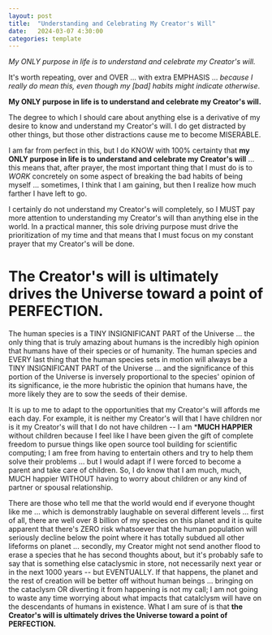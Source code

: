 ```yaml
---
layout: post
title:  "Understanding and Celebrating My Creator's Will"
date:   2024-03-07 4:30:00
categories: template
---
```



*My ONLY purpose in life is to understand and celebrate my Creator's will.*

It's worth repeating, over and OVER ... with extra EMPHASIS ... *because I really do mean this, even though my [bad] habits might indicate otherwise*.

**My ONLY purpose in life is to understand and celebrate my Creator's will.**

The degree to which I should care about anything else is a derivative of my desire to know and understand my Creator's will. I do get distracted by other things, but those other distractions cause me to become MISERABLE.

I am far from perfect in this, but I do KNOW with 100% certainty that **my ONLY purpose in life is to understand and celebrate my Creator's will** ... this means that, after prayer, the most important thing that I must do is to *WORK* concretely on some aspect of breaking the bad habits of being myself ... sometimes, I think that I am gaining, but then I realize how much farther I have left to go.

I certainly do not understand my Creator's will completely, so I MUST pay more attention to understanding my Creator's will than anything else in the world. In a practical manner, this sole driving purpose must drive the prioritization of my time and that means that I must focus on my constant prayer that my Creator's will be done. 

# The Creator's will is ultimately drives the Universe toward a point of PERFECTION.

The human species is a TINY INSIGNIFICANT PART of the Universe ... the only thing that is truly amazing about humans is the incredibly high opinion that humans have of their species or of humanity. The human species and EVERY last thing that the human species sets in motion will always be a TINY INSIGNIFICANT PART of the Universe ... and the significance of this portion of the Universe is inversely proportional to the species' opinion of its significance, ie the more hubristic the opinion that humans have, the more likely they are to sow the seeds of their demise.  

It is up to me to adapt to the opportunities that my Creator's will affords me each day. For example, it is neither my Creator's will that I have children nor is it my Creator's will that I do not have children -- I am ***MUCH HAPPIER** without children because I feel like I have been given the gift of complete freedom to pursue things like open source tool building for scientific computing; I am free from having to entertain others and try to help them solve their problems ... but I would adapt if I were forced to become a parent and take care of children. So, I do know that I am much, much, MUCH happier WITHOUT having to worry about children or any kind of partner or spousal relationship. 

There are those who tell me that the world would end if everyone thought like me ... which is demonstrably laughable on several different levels ... first of all, there are well over 8 billion of my species on this planet and it is quite apparent that there's ZERO risk whatsoever that the human population will seriously decline below the point where it has totally subdued all other lifeforms on planet ... secondly, my Creator might not send another flood to erase a species that he has second thoughts about, but it's probably safe to say that is something else cataclysmic in store, not necessarily next year or in the next 1000 years -- but EVENTUALLY. If that happens, the planet and the rest of creation will be better off without human beings ... bringing on the cataclysm OR diverting it from happening is not my call; I am not going to waste any time worrying about what impacts that catalclysm will have on the descendants of humans in existence. What I am sure of is that **the Creator's will is ultimately drives the Universe toward a point of PERFECTION.**